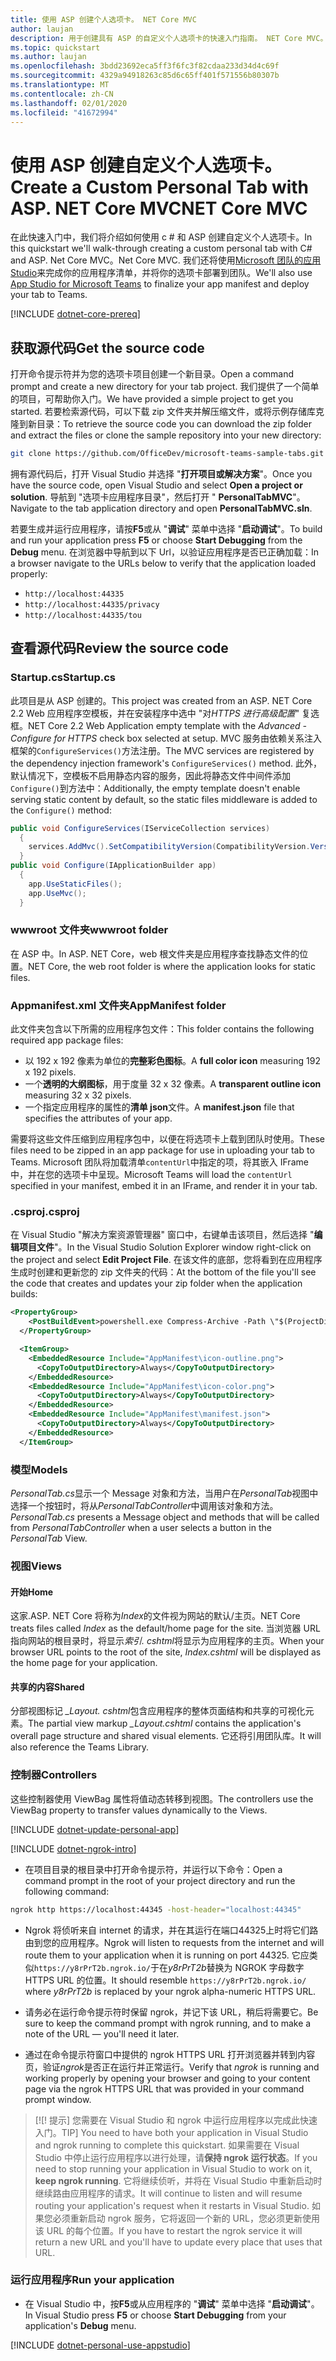 ```yaml
---
title: 使用 ASP 创建个人选项卡。 NET Core MVC
author: laujan
description: 用于创建具有 ASP 的自定义个人选项卡的快速入门指南。 NET Core MVC。
ms.topic: quickstart
ms.author: laujan
ms.openlocfilehash: 3bdd23692eca5ff3f6fc3f82cdaa233d34d4c69f
ms.sourcegitcommit: 4329a94918263c85d6c65ff401f571556b80307b
ms.translationtype: MT
ms.contentlocale: zh-CN
ms.lasthandoff: 02/01/2020
ms.locfileid: "41672994"
---
```

# <a name="create-a-custom-personal-tab-with-asp-net-core-mvc"></a><span data-ttu-id="a9516-105">使用 ASP 创建自定义个人选项卡。</span><span class="sxs-lookup"><span data-stu-id="a9516-105">Create a Custom Personal Tab with ASP.</span></span> <span data-ttu-id="a9516-106">NET Core MVC</span><span class="sxs-lookup"><span data-stu-id="a9516-106">NET Core MVC</span></span>

<span data-ttu-id="a9516-107">在此快速入门中，我们将介绍如何使用 c # 和 ASP 创建自定义个人选项卡。</span><span class="sxs-lookup"><span data-stu-id="a9516-107">In this quickstart we'll walk-through creating a custom personal tab with C# and ASP.</span></span> <span data-ttu-id="a9516-108">Net Core MVC。</span><span class="sxs-lookup"><span data-stu-id="a9516-108">Net Core MVC.</span></span> <span data-ttu-id="a9516-109">我们还将使用[Microsoft 团队的应用 Studio](~/concepts/build-and-test/app-studio-overview.md)来完成你的应用程序清单，并将你的选项卡部署到团队。</span><span class="sxs-lookup"><span data-stu-id="a9516-109">We'll also use [App Studio for Microsoft Teams](~/concepts/build-and-test/app-studio-overview.md) to finalize your app manifest and deploy your tab to Teams.</span></span>

[!INCLUDE [dotnet-core-prereq](~/includes/tabs/dotnet-core-prereq.md)]

## <a name="get-the-source-code"></a><span data-ttu-id="a9516-110">获取源代码</span><span class="sxs-lookup"><span data-stu-id="a9516-110">Get the source code</span></span>

<span data-ttu-id="a9516-111">打开命令提示符并为您的选项卡项目创建一个新目录。</span><span class="sxs-lookup"><span data-stu-id="a9516-111">Open a command prompt and create a new directory for your tab project.</span></span> <span data-ttu-id="a9516-112">我们提供了一个简单的项目，可帮助你入门。</span><span class="sxs-lookup"><span data-stu-id="a9516-112">We have provided a simple project to get you started.</span></span> <span data-ttu-id="a9516-113">若要检索源代码，可以下载 zip 文件夹并解压缩文件，或将示例存储库克隆到新目录：</span><span class="sxs-lookup"><span data-stu-id="a9516-113">To retrieve the source code you can download the zip folder and extract the files or clone the sample repository into your new directory:</span></span>

``` bash
git clone https://github.com/OfficeDev/microsoft-teams-sample-tabs.git
```

<span data-ttu-id="a9516-114">拥有源代码后，打开 Visual Studio 并选择 "**打开项目或解决方案**"。</span><span class="sxs-lookup"><span data-stu-id="a9516-114">Once you have the source code, open Visual Studio and select **Open a project or solution**.</span></span> <span data-ttu-id="a9516-115">导航到 "选项卡应用程序目录"，然后打开 " **PersonalTabMVC**"。</span><span class="sxs-lookup"><span data-stu-id="a9516-115">Navigate to the tab application directory and open **PersonalTabMVC.sln**.</span></span>

<span data-ttu-id="a9516-116">若要生成并运行应用程序，请按**F5**或从 "**调试**" 菜单中选择 "**启动调试**"。</span><span class="sxs-lookup"><span data-stu-id="a9516-116">To build and run your application press **F5** or choose **Start Debugging** from the **Debug** menu.</span></span> <span data-ttu-id="a9516-117">在浏览器中导航到以下 Url，以验证应用程序是否已正确加载：</span><span class="sxs-lookup"><span data-stu-id="a9516-117">In a browser navigate to the URLs below to verify that the application loaded properly:</span></span>

* `http://localhost:44335`
* `http://localhost:44335/privacy`
* `http://localhost:44335/tou`

## <a name="review-the-source-code"></a><span data-ttu-id="a9516-118">查看源代码</span><span class="sxs-lookup"><span data-stu-id="a9516-118">Review the source code</span></span>

### <a name="startupcs"></a><span data-ttu-id="a9516-119">Startup.cs</span><span class="sxs-lookup"><span data-stu-id="a9516-119">Startup.cs</span></span>

<span data-ttu-id="a9516-120">此项目是从 ASP 创建的。</span><span class="sxs-lookup"><span data-stu-id="a9516-120">This project was created from an ASP.</span></span> <span data-ttu-id="a9516-121">NET Core 2.2 Web 应用程序空模板，并在安装程序中选中 "对*HTTPS 进行高级配置*" 复选框。</span><span class="sxs-lookup"><span data-stu-id="a9516-121">NET Core 2.2 Web Application empty template with the *Advanced - Configure for HTTPS* check box selected at setup.</span></span> <span data-ttu-id="a9516-122">MVC 服务由依赖关系注入框架的`ConfigureServices()`方法注册。</span><span class="sxs-lookup"><span data-stu-id="a9516-122">The MVC services are registered by the dependency injection framework's `ConfigureServices()` method.</span></span> <span data-ttu-id="a9516-123">此外，默认情况下，空模板不启用静态内容的服务，因此将静态文件中间件添加`Configure()`到方法中：</span><span class="sxs-lookup"><span data-stu-id="a9516-123">Additionally, the empty template doesn't enable serving static content by default, so the static files middleware is added to the `Configure()` method:</span></span>

``` csharp
public void ConfigureServices(IServiceCollection services)
  {
    services.AddMvc().SetCompatibilityVersion(CompatibilityVersion.Version_2_2);
  }
public void Configure(IApplicationBuilder app)
  {
    app.UseStaticFiles();
    app.UseMvc();
  }
```

### <a name="wwwroot-folder"></a><span data-ttu-id="a9516-124">wwwroot 文件夹</span><span class="sxs-lookup"><span data-stu-id="a9516-124">wwwroot folder</span></span>

<span data-ttu-id="a9516-125">在 ASP 中。</span><span class="sxs-lookup"><span data-stu-id="a9516-125">In ASP.</span></span> <span data-ttu-id="a9516-126">NET Core，web 根文件夹是应用程序查找静态文件的位置。</span><span class="sxs-lookup"><span data-stu-id="a9516-126">NET Core, the web root folder is where the application looks for static files.</span></span>

### <a name="appmanifest-folder"></a><span data-ttu-id="a9516-127">Appmanifest.xml 文件夹</span><span class="sxs-lookup"><span data-stu-id="a9516-127">AppManifest folder</span></span>

<span data-ttu-id="a9516-128">此文件夹包含以下所需的应用程序包文件：</span><span class="sxs-lookup"><span data-stu-id="a9516-128">This folder contains the following required app package files:</span></span>

* <span data-ttu-id="a9516-129">以 192 x 192 像素为单位的**完整彩色图标**。</span><span class="sxs-lookup"><span data-stu-id="a9516-129">A **full color icon** measuring 192 x 192 pixels.</span></span>
* <span data-ttu-id="a9516-130">一个**透明的大纲图标**，用于度量 32 x 32 像素。</span><span class="sxs-lookup"><span data-stu-id="a9516-130">A **transparent outline icon** measuring 32 x 32 pixels.</span></span>
* <span data-ttu-id="a9516-131">一个指定应用程序的属性的**清单 json**文件。</span><span class="sxs-lookup"><span data-stu-id="a9516-131">A **manifest.json** file that specifies the attributes of your app.</span></span>

<span data-ttu-id="a9516-132">需要将这些文件压缩到应用程序包中，以便在将选项卡上载到团队时使用。</span><span class="sxs-lookup"><span data-stu-id="a9516-132">These files need to be zipped in an app package for use in uploading your tab to Teams.</span></span> <span data-ttu-id="a9516-133">Microsoft 团队将加载清单`contentUrl`中指定的项，将其嵌入 IFrame 中，并在您的选项卡中呈现。</span><span class="sxs-lookup"><span data-stu-id="a9516-133">Microsoft Teams will load the `contentUrl` specified in your manifest, embed it in an IFrame, and render it in your tab.</span></span>

### <a name="csproj"></a><span data-ttu-id="a9516-134">.csproj</span><span class="sxs-lookup"><span data-stu-id="a9516-134">.csproj</span></span>

<span data-ttu-id="a9516-135">在 Visual Studio "解决方案资源管理器" 窗口中，右键单击该项目，然后选择 "**编辑项目文件**"。</span><span class="sxs-lookup"><span data-stu-id="a9516-135">In the Visual Studio Solution Explorer window right-click on the project and select **Edit Project File**.</span></span> <span data-ttu-id="a9516-136">在该文件的底部，您将看到在应用程序生成时创建和更新您的 zip 文件夹的代码：</span><span class="sxs-lookup"><span data-stu-id="a9516-136">At the bottom of the file you'll see the code that creates and updates your zip folder when the application builds:</span></span>

``` xml
<PropertyGroup>
    <PostBuildEvent>powershell.exe Compress-Archive -Path \"$(ProjectDir)AppManifest\*\" -DestinationPath \"$(TargetDir)tab.zip\" -Force</PostBuildEvent>
  </PropertyGroup>

  <ItemGroup>
    <EmbeddedResource Include="AppManifest\icon-outline.png">
      <CopyToOutputDirectory>Always</CopyToOutputDirectory>
    </EmbeddedResource>
    <EmbeddedResource Include="AppManifest\icon-color.png">
      <CopyToOutputDirectory>Always</CopyToOutputDirectory>
    </EmbeddedResource>
    <EmbeddedResource Include="AppManifest\manifest.json">
      <CopyToOutputDirectory>Always</CopyToOutputDirectory>
    </EmbeddedResource>
  </ItemGroup>
```

### <a name="models"></a><span data-ttu-id="a9516-137">模型</span><span class="sxs-lookup"><span data-stu-id="a9516-137">Models</span></span>

<span data-ttu-id="a9516-138">*PersonalTab.cs*显示一个 Message 对象和方法，当用户在*PersonalTab*视图中选择一个按钮时，将从*PersonalTabController*中调用该对象和方法。</span><span class="sxs-lookup"><span data-stu-id="a9516-138">*PersonalTab.cs* presents a Message object and methods that will be called from *PersonalTabController* when a user selects a button in the *PersonalTab* View.</span></span>

### <a name="views"></a><span data-ttu-id="a9516-139">视图</span><span class="sxs-lookup"><span data-stu-id="a9516-139">Views</span></span>

#### <a name="home"></a><span data-ttu-id="a9516-140">开始</span><span class="sxs-lookup"><span data-stu-id="a9516-140">Home</span></span>

<span data-ttu-id="a9516-141">这家.</span><span class="sxs-lookup"><span data-stu-id="a9516-141">ASP.</span></span> <span data-ttu-id="a9516-142">NET Core 将称为*Index*的文件视为网站的默认/主页。</span><span class="sxs-lookup"><span data-stu-id="a9516-142">NET Core treats files called *Index* as the default/home page for the site.</span></span> <span data-ttu-id="a9516-143">当浏览器 URL 指向网站的根目录时，将显示*索引. cshtml*将显示为应用程序的主页。</span><span class="sxs-lookup"><span data-stu-id="a9516-143">When your browser URL points to the root of the site, *Index.cshtml* will be displayed as the home page for your application.</span></span>

#### <a name="shared"></a><span data-ttu-id="a9516-144">共享的内容</span><span class="sxs-lookup"><span data-stu-id="a9516-144">Shared</span></span>

<span data-ttu-id="a9516-145">分部视图标记 *_Layout. cshtml*包含应用程序的整体页面结构和共享的可视化元素。</span><span class="sxs-lookup"><span data-stu-id="a9516-145">The partial view markup *_Layout.cshtml* contains the application's overall page structure and shared visual elements.</span></span> <span data-ttu-id="a9516-146">它还将引用团队库。</span><span class="sxs-lookup"><span data-stu-id="a9516-146">It will also reference the Teams Library.</span></span>

### <a name="controllers"></a><span data-ttu-id="a9516-147">控制器</span><span class="sxs-lookup"><span data-stu-id="a9516-147">Controllers</span></span>

<span data-ttu-id="a9516-148">这些控制器使用 ViewBag 属性将值动态转移到视图。</span><span class="sxs-lookup"><span data-stu-id="a9516-148">The controllers use the ViewBag property to transfer values dynamically to the Views.</span></span>

[!INCLUDE [dotnet-update-personal-app](~/includes/tabs/dotnet-update-personal-app.md)]

[!INCLUDE [dotnet-ngrok-intro](~/includes/tabs/dotnet-ngrok-intro.md)]

* <span data-ttu-id="a9516-149">在项目目录的根目录中打开命令提示符，并运行以下命令：</span><span class="sxs-lookup"><span data-stu-id="a9516-149">Open a command prompt in the root of your project directory and run the following command:</span></span>

``` bash
ngrok http https://localhost:44345 -host-header="localhost:44345"
```

* <span data-ttu-id="a9516-150">Ngrok 将侦听来自 internet 的请求，并在其运行在端口44325上时将它们路由到您的应用程序。</span><span class="sxs-lookup"><span data-stu-id="a9516-150">Ngrok will listen to requests from the internet and will route them to your application when it is running on port 44325.</span></span>  <span data-ttu-id="a9516-151">它应类似`https://y8rPrT2b.ngrok.io/`于在*y8rPrT2b*替换为 NGROK 字母数字 HTTPS URL 的位置。</span><span class="sxs-lookup"><span data-stu-id="a9516-151">It should resemble `https://y8rPrT2b.ngrok.io/` where *y8rPrT2b* is replaced by your ngrok alpha-numeric HTTPS URL.</span></span>

* <span data-ttu-id="a9516-152">请务必在运行命令提示符时保留 ngrok，并记下该 URL，稍后将需要它。</span><span class="sxs-lookup"><span data-stu-id="a9516-152">Be sure to keep the command prompt with ngrok running, and to make a note of the URL — you'll need it later.</span></span>

* <span data-ttu-id="a9516-153">通过在命令提示符窗口中提供的 ngrok HTTPS URL 打开浏览器并转到内容页，验证*ngrok*是否正在运行并正常运行。</span><span class="sxs-lookup"><span data-stu-id="a9516-153">Verify that *ngrok* is running and working properly by opening your browser and going to your content page via the ngrok HTTPS URL that was provided in your command prompt window.</span></span>

> <span data-ttu-id="a9516-154">[!</span><span class="sxs-lookup"><span data-stu-id="a9516-154">[!</span></span> <span data-ttu-id="a9516-155">提示] 您需要在 Visual Studio 和 ngrok 中运行应用程序以完成此快速入门。</span><span class="sxs-lookup"><span data-stu-id="a9516-155">TIP] You need to have both your application in Visual Studio and ngrok running to complete this quickstart.</span></span> <span data-ttu-id="a9516-156">如果需要在 Visual Studio 中停止运行应用程序以进行处理，请**保持 ngrok 运行状态**。</span><span class="sxs-lookup"><span data-stu-id="a9516-156">If you need to stop running your application in Visual Studio to work on it, **keep ngrok running**.</span></span> <span data-ttu-id="a9516-157">它将继续侦听，并将在 Visual Studio 中重新启动时继续路由应用程序的请求。</span><span class="sxs-lookup"><span data-stu-id="a9516-157">It will continue to listen and will resume routing your application's request when it restarts in Visual Studio.</span></span> <span data-ttu-id="a9516-158">如果您必须重新启动 ngrok 服务，它将返回一个新的 URL，您必须更新使用该 URL 的每个位置。</span><span class="sxs-lookup"><span data-stu-id="a9516-158">If you have to restart the ngrok service it will return a new URL and you'll have to update every place that uses that URL.</span></span>

### <a name="run-your-application"></a><span data-ttu-id="a9516-159">运行应用程序</span><span class="sxs-lookup"><span data-stu-id="a9516-159">Run your application</span></span>

* <span data-ttu-id="a9516-160">在 Visual Studio 中，按**F5**或从应用程序的 "**调试**" 菜单中选择 "**启动调试**"。</span><span class="sxs-lookup"><span data-stu-id="a9516-160">In Visual Studio press **F5** or choose **Start Debugging** from your application's **Debug** menu.</span></span>

[!INCLUDE [dotnet-personal-use-appstudio](~/includes/tabs/dotnet-personal-use-appstudio.md)]
